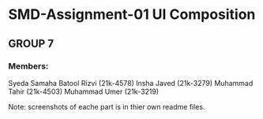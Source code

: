 # SMD-Assignment-01 UI Composition 
## GROUP 7
### Members:
Syeda Samaha Batool Rizvi (21k-4578)
Insha Javed (21k-3279)
Muhammad Tahir (21k-4503)
Muhammad Umer (21k-3219)


Note: screenshots of eache part is in thier own readme files.